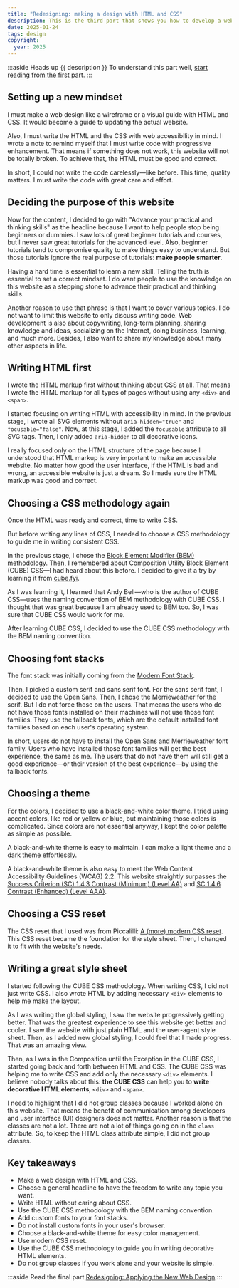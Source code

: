 ```yaml
---
title: "Redesigning: making a design with HTML and CSS"
description: This is the third part that shows you how to develop a web design with HTML and CSS without any fancy tools.
date: 2025-01-24
tags: design
copyright:
  year: 2025
---
```


:::aside Heads up
{{ description }} To understand this part well, [start reading from the first part](/blog/redesigning-proving/).
:::

## Setting up a new mindset

I must make a web design like a wireframe or a visual guide with HTML and CSS. It would become a guide to updating the actual website.

Also, I must write the HTML and the CSS with web accessibility in mind. I wrote a note to remind myself that I must write code with progressive enhancement. That means if something does not work, this website will not be totally broken. To achieve that, the HTML must be good and correct.

In short, I could not write the code carelessly—like before. This time, quality matters. I must write the code with great care and effort.

## Deciding the purpose of this website

Now for the content, I decided to go with "Advance your practical and thinking skills" as the headline because I want to help people stop being beginners or dummies. I saw lots of great beginner tutorials and courses, but I never saw great tutorials for the advanced level. Also, beginner tutorials tend to compromise quality to make things easy to understand. But those tutorials ignore the real purpose of tutorials: **make people smarter**.

Having a hard time is essential to learn a new skill. Telling the truth is essential to set a correct mindset. I do want people to use the knowledge on this website as a stepping stone to advance their practical and thinking skills.

Another reason to use that phrase is that I want to cover various topics. I do not want to limit this website to only discuss writing code. Web development is also about copywriting, long-term planning, sharing knowledge and ideas, socializing on the Internet, doing business, learning, and much more. Besides, I also want to share my knowledge about many other aspects in life.

## Writing HTML first

I wrote the HTML markup first without thinking about CSS at all. That means I wrote the HTML markup for all types of pages without using any `<div>` and `<span>`.

I started focusing on writing HTML with accessibility in mind. In the previous stage, I wrote all SVG elements without `aria-hidden="true"` and `focusable="false"`. Now, at this stage, I added the `focusable` attribute to all SVG tags. Then, I only added `aria-hidden` to all decorative icons.

I really focused only on the HTML structure of the page because I understood that HTML markup is very important to make an accessible website. No matter how good the user interface, if the HTML is bad and wrong, an accessible website is just a dream. So I made sure the HTML markup was good and correct.

## Choosing a CSS methodology again

Once the HTML was ready and correct, time to write CSS.

But before writing any lines of CSS, I needed to choose a CSS methodology to guide me in writing consistent CSS.

In the previous stage, I chose the [Block Element Modifier (BEM) methodology](http://getbem.com/). Then, I remembered about Composition Utility Block Element (CUBE) CSS—I had heard about this before. I decided to give it a try by learning it from [cube.fyi](https://cube.fyi/).

As I was learning it, I learned that Andy Bell—who is the author of CUBE CSS—uses the naming convention of BEM methodology with CUBE CSS. I thought that was great because I am already used to BEM too. So, I was sure that CUBE CSS would work for me.

After learning CUBE CSS, I decided to use the CUBE CSS methodology with the BEM naming convention.

## Choosing font stacks

The font stack was initially coming from the [Modern Font Stack](https://modernfontstacks.com/).

Then, I picked a custom serif and sans serif font. For the sans serif font, I decided to use the Open Sans. Then, I chose the Merrieweather for the serif. But I do not force those on the users. That means the users who do not have those fonts installed on their machines will not use those font families. They use the fallback fonts, which are the default installed font families based on each user's operating system.

In short, users do not have to install the Open Sans and Merrieweather font family. Users who have installed those font families will get the best experience, the same as me. The users that do not have them will still get a good experience—or their version of the best experience—by using the fallback fonts.

## Choosing a theme

For the colors, I decided to use a black-and-white color theme. I tried using accent colors, like red or yellow or blue, but maintaining those colors is complicated. Since colors are not essential anyway, I kept the color palette as simple as possible.

A black-and-white theme is easy to maintain. I can make a light theme and a dark theme effortlessly.

A black-and-white theme is also easy to meet the Web Content Accessibility Guidelines (WCAG) 2.2. This website straightly surpasses the [Success Criterion (SC) 1.4.3 Contrast (Minimum) (Level AA)](https://www.w3.org/WAI/WCAG22/Understanding/contrast-minimum) and [SC 1.4.6 Contrast (Enhanced) (Level AAA)](https://www.w3.org/WAI/WCAG22/Understanding/contrast-enhanced).

## Choosing a CSS reset

The CSS reset that I used was from Piccalilli: [A (more) modern CSS reset](https://piccalil.li/blog/a-more-modern-css-reset/). This CSS reset became the foundation for the style sheet. Then, I changed it to fit with the website's needs.

## Writing a great style sheet

I started following the CUBE CSS methodology. When writing CSS, I did not just write CSS. I also wrote HTML by adding necessary `<div>` elements to help me make the layout.

As I was writing the global styling, I saw the website progressively getting better. That was the greatest experience to see this website get better and cooler. I saw the website with just plain HTML and the user-agent style sheet. Then, as I added new global styling, I could feel that I made progress. That was an amazing view.

Then, as I was in the Composition until the Exception in the CUBE CSS, I started going back and forth between HTML and CSS. The CUBE CSS was helping me to write CSS and add only the necessary `<div>` elements. I believe nobody talks about this: **the CUBE CSS** can help you to **write decorative HTML elements**, `<div>` and `<span>`.

I need to highlight that I did not group classes because I worked alone on this website. That means the benefit of communication among developers and user interface (UI) designers does not matter. Another reason is that the classes are not a lot. There are not a lot of things going on in the `class` attribute. So, to keep the HTML class attribute simple, I did not group classes.

## Key takeaways

- Make a web design with HTML and CSS.
- Choose a general headline to have the freedom to write any topic you want.
- Write HTML without caring about CSS.
- Use the CUBE CSS methodology with the BEM naming convention.
- Add custom fonts to your font stacks.
- Do not install custom fonts in your user's browser.
- Choose a black-and-white theme for easy color management.
- Use modern CSS reset.
- Use the CUBE CSS methodology to guide you in writing decorative HTML elements.
- Do not group classes if you work alone and your website is simple.

:::aside Read the final part
[Redesigning: Applying the New Web Design](/blog/redesigning-applying/)
:::
